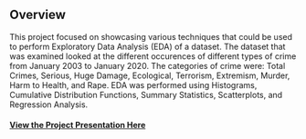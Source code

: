 ## Overview
This project focused on showcasing various techniques that could be used to perform Exploratory Data Analysis (EDA) of a dataset. The dataset that was examined looked at the different occurences of different types of crime from January 2003 to January 2020. The categories of crime were: Total Crimes, Serious, Huge Damage, Ecological, Terrorism, Extremism, Murder, Harm to Health, and Rape. EDA was performed using Histograms, Cumulative Distribution Functions, Summary Statistics, Scatterplots, and Regression Analysis.

#### [View the Project Presentation Here](https://tripleee19.github.io/projects/RussianCrimeRates.pdf)
